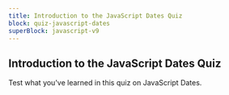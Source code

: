 ```yaml
---
title: Introduction to the JavaScript Dates Quiz
block: quiz-javascript-dates
superBlock: javascript-v9
---
```


## Introduction to the JavaScript Dates Quiz

Test what you've learned in this quiz on JavaScript Dates.

